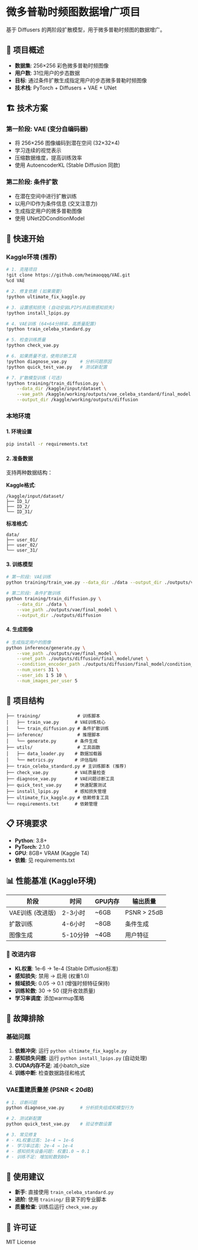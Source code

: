 # 微多普勒时频图数据增广项目

基于 Diffusers 的两阶段扩散模型，用于微多普勒时频图的数据增广。

## 🎯 项目概述

- **数据集**: 256×256 彩色微多普勒时频图像
- **用户数**: 31位用户的步态数据
- **目标**: 通过条件扩散生成指定用户的步态微多普勒时频图像
- **技术栈**: PyTorch + Diffusers + VAE + UNet

## 🏗️ 技术方案

### 第一阶段: VAE (变分自编码器)
- 将 256×256 图像编码到潜在空间 (32×32×4)
- 学习连续的视觉表示
- 压缩数据维度，提高训练效率
- 使用 AutoencoderKL (Stable Diffusion 同款)

### 第二阶段: 条件扩散
- 在潜在空间中进行扩散训练
- 以用户ID作为条件信息 (交叉注意力)
- 生成指定用户的微多普勒图像
- 使用 UNet2DConditionModel

## 🚀 快速开始

### Kaggle环境 (推荐)

```bash
# 1. 克隆项目
!git clone https://github.com/heimaoqqq/VAE.git
%cd VAE

# 2. 修复依赖 (如果需要)
!python ultimate_fix_kaggle.py

# 3. 设置感知损失 (自动安装LPIPS并启用感知损失)
!python install_lpips.py

# 4. VAE训练 (64×64分辨率，高质量配置)
!python train_celeba_standard.py

# 5. 检查训练质量
!python check_vae.py

# 6. 如果质量不佳，使用诊断工具
!python diagnose_vae.py     # 分析问题原因
!python quick_test_vae.py   # 测试新配置

# 7. 扩散模型训练 (可选)
!python training/train_diffusion.py \
    --data_dir /kaggle/input/dataset \
    --vae_path /kaggle/working/outputs/vae_celeba_standard/final_model \
    --output_dir /kaggle/working/outputs/diffusion
```

### 本地环境

#### 1. 环境设置
```bash
pip install -r requirements.txt
```

#### 2. 准备数据
支持两种数据结构：

**Kaggle格式**:
```
/kaggle/input/dataset/
├── ID_1/
├── ID_2/
└── ID_31/
```

**标准格式**:
```
data/
├── user_01/
├── user_02/
└── user_31/
```

#### 3. 训练模型

```bash
# 第一阶段: VAE训练
python training/train_vae.py --data_dir ./data --output_dir ./outputs/vae

# 第二阶段: 条件扩散训练
python training/train_diffusion.py \
    --data_dir ./data \
    --vae_path ./outputs/vae/final_model \
    --output_dir ./outputs/diffusion
```

#### 4. 生成图像
```bash
# 生成指定用户的图像
python inference/generate.py \
    --vae_path ./outputs/vae/final_model \
    --unet_path ./outputs/diffusion/final_model/unet \
    --condition_encoder_path ./outputs/diffusion/final_model/condition_encoder.pt \
    --num_users 31 \
    --user_ids 1 5 10 \
    --num_images_per_user 5
```

## 📁 项目结构

```
├── training/              # 训练脚本
│   ├── train_vae.py      # VAE训练核心
│   └── train_diffusion.py # 条件扩散训练
├── inference/             # 推理脚本
│   └── generate.py       # 条件生成
├── utils/                 # 工具函数
│   ├── data_loader.py    # 数据加载器
│   └── metrics.py        # 评估指标
├── train_celeba_standard.py # 主训练脚本 (推荐)
├── check_vae.py          # VAE质量检查
├── diagnose_vae.py       # VAE问题诊断工具
├── quick_test_vae.py     # 快速配置测试
├── install_lpips.py      # 感知损失管理
├── ultimate_fix_kaggle.py # 依赖修复工具
└── requirements.txt      # 依赖管理
```

## 📋 环境要求

- **Python**: 3.8+
- **PyTorch**: 2.1.0
- **GPU**: 8GB+ VRAM (Kaggle T4)
- **依赖**: 见 requirements.txt

## 📊 性能基准 (Kaggle环境)

| 阶段 | 时间 | GPU内存 | 输出质量 |
|------|------|---------|----------|
| VAE训练 (改进版) | 2-3小时 | ~6GB | PSNR > 25dB |
| 扩散训练 | 4-6小时 | ~8GB | 条件生成 |
| 图像生成 | 5-10分钟 | ~4GB | 用户特征 |

### 🔧 改进内容
- **KL权重**: 1e-6 → 1e-4 (Stable Diffusion标准)
- **感知损失**: 禁用 → 启用 (权重1.0)
- **频域损失**: 0.05 → 0.1 (增强时频特征保持)
- **训练轮数**: 30 → 50 (提升收敛质量)
- **学习率调度**: 添加warmup策略

## 🔧 故障排除

### 基础问题
1. **依赖冲突**: 运行 `python ultimate_fix_kaggle.py`
2. **感知损失问题**: 运行 `python install_lpips.py` (自动处理)
3. **CUDA内存不足**: 减小batch_size
4. **训练中断**: 检查数据路径和格式

### VAE重建质量差 (PSNR < 20dB)
```bash
# 1. 诊断问题
python diagnose_vae.py      # 分析损失组成和模型行为

# 2. 测试新配置
python quick_test_vae.py    # 验证参数设置

# 3. 常见修复
# - KL权重过高: 1e-4 → 1e-6
# - 学习率过高: 2e-4 → 1e-4
# - 感知损失设备问题: 权重1.0 → 0.1
# - 训练不足: 增加轮数到80+
```

## 🎯 使用建议

- **新手**: 直接使用 `train_celeba_standard.py`
- **进阶**: 使用 `training/` 目录下的专业脚本
- **质量检查**: 训练后运行 `check_vae.py`

## 📄 许可证

MIT License
